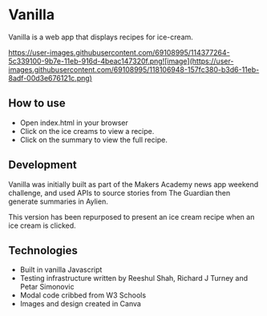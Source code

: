 # Vanilla

Vanilla is a web app that displays recipes for ice-cream.

https://user-images.githubusercontent.com/69108995/114377264-5c339100-9b7e-11eb-916d-4beac147320f.png![image](https://user-images.githubusercontent.com/69108995/118106948-157fc380-b3d6-11eb-8adf-00d3e676121c.png)


## How to use
- Open index.html in your browser
- Click on the ice creams to view a recipe.
- Click on the summary to view the full recipe.

## Development

Vanilla was initially built as part of the Makers Academy news app weekend challenge, and used APIs to source stories from The Guardian then generate summaries in Aylien.

This version has been repurposed to present an ice cream recipe when an ice cream is clicked.


## Technologies

- Built in vanilla Javascript
- Testing infrastructure written by Reeshul Shah, Richard J Turney and Petar Simonovic
- Modal code cribbed from W3 Schools
- Images and design created in Canva
